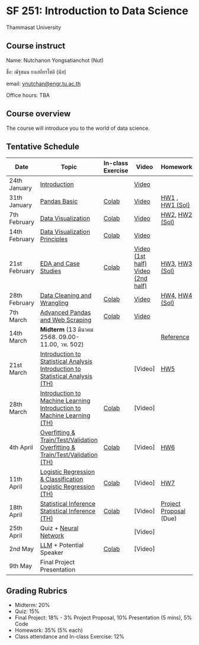 # SF 251: Introduction to Data Science
Thammasat University 

## Course instruct

Name: Nutchanon Yongsatianchot (Nut)

ชื่อ: ณัฐชนน ยงเสถียรโชติ (นัท)

email: ynutchan@engr.tu.ac.th

Office hours: TBA

## Course overview 
The course will introduce you to the world of data science.

## Tentative Schedule

| Date  |   Topic    | In-class Exercise | Video | Homework | 
| ----- | ---------  | ----------------- | ------| -------- |
| 24th January |  [Introduction](https://docs.google.com/presentation/d/1kPae-iQ7QM5mGKOORlI7VohKYdzSxg7PqUj6LCVoqb8/edit?usp=sharing)                       |      | [Video](https://tuipied-my.sharepoint.com/:v:/g/personal/nutchany_tu_ac_th/ERW73AnhvYtGhgxvKBWVsu4BLbyiyKLBRVJoBVNPdSGE6g?nav=eyJyZWZlcnJhbEluZm8iOnsicmVmZXJyYWxBcHAiOiJTdHJlYW1XZWJBcHAiLCJyZWZlcnJhbFZpZXciOiJTaGFyZURpYWxvZy1MaW5rIiwicmVmZXJyYWxBcHBQbGF0Zm9ybSI6IldlYiIsInJlZmVycmFsTW9kZSI6InZpZXcifX0%3D&e=FOId9E)  |       |   
| 31th January |  [Pandas Basic](https://colab.research.google.com/github/yongsa-nut/SF251_67_2/blob/main/Pandas_Basic.ipynb)                               | [Colab](https://colab.research.google.com/github/yongsa-nut/SF251_67_2/blob/main/SF251_In_Class_Exercise_1.ipynb)     | [Video](https://tuipied.sharepoint.com/:v:/s/Section_BD998434-FFAA-4964-A58A-883644307948/Ec6YhEyLOvtNo5GKD-cFSqEBHP-VI04n-43e9vdedfHWqQ?nav=eyJyZWZlcnJhbEluZm8iOnsicmVmZXJyYWxBcHAiOiJTdHJlYW1XZWJBcHAiLCJyZWZlcnJhbFZpZXciOiJTaGFyZURpYWxvZy1MaW5rIiwicmVmZXJyYWxBcHBQbGF0Zm9ybSI6IldlYiIsInJlZmVycmFsTW9kZSI6InZpZXcifX0%3D&e=witnJu)  | [HW1](https://colab.research.google.com/github/yongsa-nut/SF251_67_2/blob/main/SF_251_HW1.ipynb) , [HW1 (Sol)](https://colab.research.google.com/github/yongsa-nut/SF251_67_2/blob/main/SOL_of_SF_251_HW1.ipynb)   |
| 7th February |  [Data Visualization](https://colab.research.google.com/github/yongsa-nut/SF251_67_2/blob/main/SF_251_Lecture_3_Visualization_Basic.ipynb) | [Colab](https://colab.research.google.com/github/yongsa-nut/SF251_67_2/blob/main/SF251_In_Class_Exercise_2.ipynb)      | [Video](https://tuipied.sharepoint.com/:v:/s/Section_BD998434-FFAA-4964-A58A-883644307948/EWOe1-_ORktHmASbqxv63PcBZaB-uc4QZPglOjNa6Hm6Eg?e=eTkfeI&nav=eyJyZWZlcnJhbEluZm8iOnsicmVmZXJyYWxBcHAiOiJTdHJlYW1XZWJBcHAiLCJyZWZlcnJhbFZpZXciOiJTaGFyZURpYWxvZy1MaW5rIiwicmVmZXJyYWxBcHBQbGF0Zm9ybSI6IldlYiIsInJlZmVycmFsTW9kZSI6InZpZXcifX0%3D)  | [HW2](https://colab.research.google.com/github/yongsa-nut/SF251_67_2/blob/main/SF251_HW2_Visualization_Basic.ipynb), [HW2 (Sol)](https://colab.research.google.com/github/yongsa-nut/SF251_67_2/blob/main/SOL_of_SF251_HW2_Visualization_Basic.ipynb)    |    
| 14th February | [Data Visualization Principles](https://docs.google.com/presentation/d/1g1aKeXXVjk4_EGxRq_Hxmhc33i2nALh9WqpQI5SDXIw/edit?usp=sharing)     | [Colab](https://colab.research.google.com/github/yongsa-nut/SF251_67_2/blob/main/SF251_In_Class_Exercise_3.ipynb)     | [Video](https://tuipied-my.sharepoint.com/:v:/g/personal/nutchany_tu_ac_th/Ef-c2wwsagRBojfIj7TMOUQBVw8Nt_92OgycBSQwd-8mcQ?nav=eyJyZWZlcnJhbEluZm8iOnsicmVmZXJyYWxBcHAiOiJTdHJlYW1XZWJBcHAiLCJyZWZlcnJhbFZpZXciOiJTaGFyZURpYWxvZy1MaW5rIiwicmVmZXJyYWxBcHBQbGF0Zm9ybSI6IldlYiIsInJlZmVycmFsTW9kZSI6InZpZXcifX0%3D&e=bPI6KN)  |            |   
| 21st February | [EDA and Case Studies](https://colab.research.google.com/github/yongsa-nut/SF251_67_2/blob/main/SF2251_Lecture_5.ipynb)                   | [Colab](https://colab.research.google.com/github/yongsa-nut/SF251_67_2/blob/main/SF251_In_Class_Exercise_4.ipynb)     | [Video (1st half)](https://tuipied.sharepoint.com/:v:/s/Section_BD998434-FFAA-4964-A58A-883644307948/ETn5mDqrWwREhZAMwKR4IisB3p2LCseM4sa0v_SQ3XngjQ?e=GieYIW&nav=eyJyZWZlcnJhbEluZm8iOnsicmVmZXJyYWxBcHAiOiJTdHJlYW1XZWJBcHAiLCJyZWZlcnJhbFZpZXciOiJTaGFyZURpYWxvZy1MaW5rIiwicmVmZXJyYWxBcHBQbGF0Zm9ybSI6IldlYiIsInJlZmVycmFsTW9kZSI6InZpZXcifX0%3D) <br> [Video (2nd half)](https://tuipied.sharepoint.com/:v:/s/Section_BD998434-FFAA-4964-A58A-883644307948/EWkqYv1KoN9Iv3H2jmnffmkBL17NwGCPcwlOnTpAVQFemA?e=bRWKbe&nav=eyJyZWZlcnJhbEluZm8iOnsicmVmZXJyYWxBcHAiOiJTdHJlYW1XZWJBcHAiLCJyZWZlcnJhbFZpZXciOiJTaGFyZURpYWxvZy1MaW5rIiwicmVmZXJyYWxBcHBQbGF0Zm9ybSI6IldlYiIsInJlZmVycmFsTW9kZSI6InZpZXcifX0%3D)  | [HW3](https://colab.research.google.com/github/yongsa-nut/SF251_67_2/blob/main/SF251_HW3.ipynb), [HW3 (Sol)](https://colab.research.google.com/github/yongsa-nut/SF251_67_2/blob/main/SOL_of_SF251_HW3.ipynb)  |      
| 28th February | [Data Cleaning and Wrangling](https://colab.research.google.com/github/yongsa-nut/SF251_67_2/blob/main/SF251_Lecture_6.ipynb)             | [Colab](https://colab.research.google.com/github/yongsa-nut/SF251_67_2/blob/main/SF251_In_Class_Exercise_5.ipynb)     | [Video](https://tuipied.sharepoint.com/:v:/s/Section_BD998434-FFAA-4964-A58A-883644307948/EZqq8wZDyrhNqtqltZBqtR0BsFUazBVQ1t_NBiPlAEdBNg?e=ya82Yg&nav=eyJyZWZlcnJhbEluZm8iOnsicmVmZXJyYWxBcHAiOiJTdHJlYW1XZWJBcHAiLCJyZWZlcnJhbFZpZXciOiJTaGFyZURpYWxvZy1MaW5rIiwicmVmZXJyYWxBcHBQbGF0Zm9ybSI6IldlYiIsInJlZmVycmFsTW9kZSI6InZpZXcifX0%3D)  | [HW4](https://colab.research.google.com/github/yongsa-nut/SF251_67_2/blob/main/SF251_HW4.ipynb), [HW4 (Sol)](https://colab.research.google.com/github/yongsa-nut/SF251_67_2/blob/main/SOL_of_SF251_HW4.ipynb)  |      
| 7th March | [Advanced Pandas and Web Scraping](https://colab.research.google.com/github/yongsa-nut/SF251_67_2/blob/main/SF_251_Lecture_7.ipynb)           | [Colab](https://colab.research.google.com/github/yongsa-nut/SF251_67_2/blob/main/SF251_In_Class_Exercise_6.ipynb)    | [Video](https://youtu.be/ZIYKMTKWdAQ)  |       |  
| 14th March  |  **Midterm** (13 มีนาคม 2568. 09.00-11.00, วพ. 502) |    |     | [Reference](https://github.com/yongsa-nut/TU_CN240_DataScience_671/blob/main/Reference%20sheet.pdf)   |     
| 21st March | [Introduction to Statistical Analysis](https://docs.google.com/presentation/d/1cZZbO8R6pSBI-8of8StGoqSWp3Aag4rbFBUodqB0Q4c/edit?usp=sharing) <br> [Introduction to Statistical Analysis (TH)](https://docs.google.com/presentation/d/1eumpKKZcvG8hZpsSRFWT9bmJiXIi3Goz1eNBG6IsOx8/edit?usp=sharing)                                        |      | [Video]  | [HW5](https://colab.research.google.com/github/yongsa-nut/SF251_67_2/blob/main/SF251_HW_5_Sample_Statistics.ipynb)    |       
| 28th March | [Introduction to Machine Learning](https://docs.google.com/presentation/d/1H9zEZgZTRwyq6475zEK5rh6tAw7wZ1_BA7xdfmW6qHk/edit?usp=sharing) <br> [Introduction to Machine Learning (TH)](https://docs.google.com/presentation/d/1fOu_EXKH3DNIu4DD_9gdAiP_RuybDVgGd_shOoQqsCg/edit?usp=sharing)                                                      |  [Colab](https://colab.research.google.com/github/yongsa-nut/SF251_67_2/blob/main/SF_251_In_class_Exercise_7.ipynb)     | [Video]   |         |  
| 4th April | [Overfitting & Train/Test/Validation](https://docs.google.com/presentation/d/14CI2FYwsANrokcK3swq-FBsvaiyCd-mYU5bJoR3yw-Q/edit?usp=sharing) <br> [Overfitting & Train/Test/Validation (TH)](https://docs.google.com/presentation/d/11m-K2GirkSWIt4bYvLPZaukehCzg1D_X0lA1fDCYobE/edit?usp=sharing)     | [Colab](https://colab.research.google.com/github/yongsa-nut/SF251_67_2/blob/main/SF_251_In_class_Exercise_8.ipynb)     | [Video]   | [HW6](https://colab.research.google.com/github/yongsa-nut/SF251_67_2/blob/main/SF251_HW6_CN240_Linear_Regression.ipynb) |         
| 11th April | [Logistic Regression & Classification](https://docs.google.com/presentation/d/1M_akhAfDnJI-_RUHfAzQ-w8UT2KskCZeW_yfQBfd2gs/edit?usp=sharing) <br> [Logistic Regression (TH)](https://docs.google.com/presentation/d/1AcfYtpmVZ21biie7Wgj7SMwRWjQugtFBIz1LuMjFbGk/edit?usp=sharing)                                                      | [Colab](https://colab.research.google.com/github/yongsa-nut/SF251_67_2/blob/main/SF_251_In_class_Exercise_9.ipynb)      | [Video]   | [HW7](https://colab.research.google.com/github/yongsa-nut/SF251_67_2/blob/main/SF251_HW7_Logistic_Regression.ipynb)  |    
| 18th April | [Statistical Inference](https://docs.google.com/presentation/d/1vNecAYIrI33pcJ-L7i24GNt0s-0J-4DCaB0Xqr5wUvM/edit?usp=sharing) <br> [Statistical Inference (TH)](https://docs.google.com/presentation/d/1ULHaKsAiZC65dYXDm3_L_YakYSiM3Wb7cSQbWyeVi4A/edit?usp=sharing)                                                      | [Colab](https://colab.research.google.com/github/yongsa-nut/SF251_67_2/blob/main/SF_251_In_class_Exercise_10.ipynb)     | [Video]  | [Project Proposal](https://docs.google.com/document/d/1FSWhuMpDcC6M1EMk8ZjrAYWeVU5cUsQtlSCPsdTyD08/edit?usp=sharing) (Due)  |      
| 25th April | Quiz + [Neural Network](https://docs.google.com/presentation/d/1vOnoIgwKmdgZlQ2hNiJCjcXVpCdj3HvGPW4yYrpZxwg/edit?usp=sharing)                                                                                                                     |      | [Video]   |       |       
| 2nd May | [LLM](https://docs.google.com/presentation/d/1tJXm_4-0f-pIFr710BITvVyH967e-WwyW6Kr8l9zO_A/edit?usp=sharing)  + Potential Speaker                                   | [Colab](https://colab.research.google.com/github/yongsa-nut/SF251_67_2/blob/main/SF_251_LLM_and_Prompt_Enginering.ipynb)     | [Video]   |       |   
| 9th May | Final Project Presentation   |     |     |         |   

## Grading Rubrics
- Midterm: 20%
- Quiz: 15%
- Final Project: 18% - 3% Project Proposal, 10% Presentation (5 mins), 5% Code
- Homework: 35% (5% each)
- Class attendance and In-class Exercise: 12%
